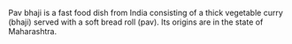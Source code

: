 Pav bhaji is a fast food dish from India consisting of a thick vegetable curry (bhaji) served with a soft bread roll (pav). Its origins are in the state of Maharashtra.   
